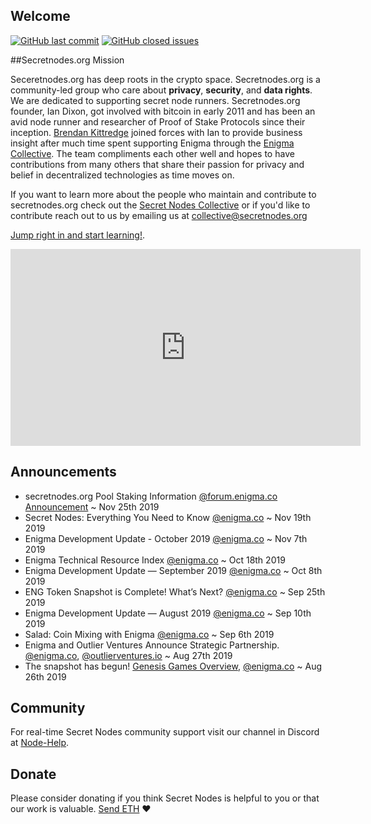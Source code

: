 ## Welcome

[![GitHub last commit](https://img.shields.io/github/last-commit/secretnodes/learn)](https://github.com/secretnodes/learn/commits/master)
[![GitHub closed issues](https://img.shields.io/github/issues-closed/secretnodes/learn)](https://github.com/secretnodes/learn/issues)

##Secretnodes.org Mission

Seceretnodes.org has deep roots in the crypto space. Secretnodes.org is a community-led group who care about **privacy**, **security**, and **data rights**. We are dedicated to supporting secret node runners. Secretnodes.org founder, Ian Dixon, got involved with bitcoin in early 2011 and has been an avid node runner and researcher of Proof of Stake Protocols since their inception. [Brendan Kittredge](https://blog.enigma.co/meet-the-enigma-ambassadors-2-brendan-kittredge-2b3ebc0417c6) joined forces with Ian to provide business insight after much time spent supporting Enigma through the [Enigma Collective](https://blog.enigma.co/introducing-the-enigma-collective-3b5cefdda167). The team compliments each other well and hopes to have contributions from many others that share their passion for privacy and belief in decentralized technologies as time moves on.

If you want to learn more about the people who maintain and contribute to secretnodes.org check out the [Secret Nodes Collective](https://collective.secretnodes.org) or if you'd like to contribute reach out to us by emailing us at collective@secretnodes.org

[Jump right in and start learning!](https://secretnodes.org/#/enigma-quickstart).

<iframe width="560" height="315" src="https://www.youtube.com/embed/z1NydoKd_Q0" frameborder="0" allow="accelerometer; autoplay; encrypted-media; gyroscope; picture-in-picture" allowfullscreen></iframe>

## Announcements

- secretnodes.org Pool Staking Information [@forum.enigma.co Announcement](https://forum.enigma.co/t/secretnodes-org-pool-staking-information/1167) ~ Nov 25th 2019
- Secret Nodes: Everything You Need to Know [@enigma.co](https://blog.enigma.co/secret-nodes-everything-you-need-to-know-2c75c72046e2) ~ Nov 19th 2019
- Enigma Development Update - October 2019 [@enigma.co](https://blog.enigma.co/enigma-development-update-october-2019-663352690309) ~ Nov 7th 2019
- Enigma Technical Resource Index [@enigma.co](https://blog.enigma.co/enigma-technical-resource-index-bd9110714ea6) ~ Oct 18th 2019
- Enigma Development Update — September 2019 [@enigma.co](https://blog.enigma.co/enigma-development-update-september-2019-fe0637ad0376) ~ Oct 8th 2019
- ENG Token Snapshot is Complete! What’s Next? [@enigma.co](https://blog.enigma.co/eng-token-snapshot-is-complete-whats-next-da859a20699f) ~ Sep 25th 2019
- Enigma Development Update — August 2019 [@enigma.co](https://blog.enigma.co/enigma-development-update-august-2019-298ccadfcd1e) ~ Sep 10th 2019
- Salad: Coin Mixing with Enigma [@enigma.co](https://blog.enigma.co/salad-coin-mixing-with-enigma-1c565adee79c) ~ Sep 6th 2019
- Enigma and Outlier Ventures Announce Strategic Partnership. [@enigma.co](http://bit.ly/2zqcR6G), [@outlierventures.io](https://outlierventures.io/outlier-ventures-announces-strategic-partnership-with-enigma-protocol/) ~ Aug 27th 2019
- The snapshot has begun! [Genesis Games Overview](/genesisgames-overview?id=when-is-the-eng-snapshot-window), [@enigma.co](https://blog.enigma.co/eng-mainnet-token-snapshot-dates-and-next-steps-d3b9626b30d5) ~ Aug 26th 2019

## Community

For real-time Secret Nodes community support visit our channel in Discord at [Node-Help](https://discord.gg/rNRjKFy).

## Donate

Please consider donating if you think Secret Nodes is helpful to you or that our work is valuable. [Send ETH](https://etherscan.io/address/donations.secretnodes.eth) :heart:
